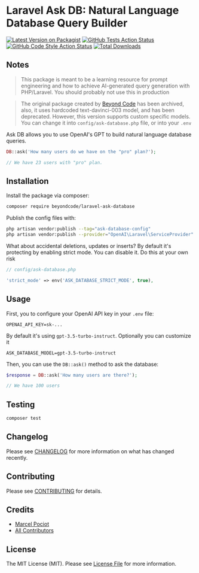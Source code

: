 # Laravel Ask DB: Natural Language Database Query Builder

[![Latest Version on Packagist](https://img.shields.io/packagist/v/beyondcode/laravel-ask-database.svg?style=flat-square)](https://packagist.org/packages/beyondcode/laravel-ask-database)
[![GitHub Tests Action Status](https://img.shields.io/github/actions/workflow/status/beyondcode/laravel-ask-database/run-tests.yml?branch=main&label=tests&style=flat-square)](https://github.com/beyondcode/laravel-ask-database/actions?query=workflow%3Arun-tests+branch%3Amain)
[![GitHub Code Style Action Status](https://img.shields.io/github/actions/workflow/status/beyondcode/laravel-ask-database/fix-php-code-style-issues.yml?branch=main&label=code%20style&style=flat-square)](https://github.com/beyondcode/laravel-ask-database/actions?query=workflow%3A"Fix+PHP+code+style+issues"+branch%3Amain)
[![Total Downloads](https://img.shields.io/packagist/dt/beyondcode/laravel-ask-database.svg?style=flat-square)](https://packagist.org/packages/beyondcode/laravel-ask-database)

## Notes

> This package is meant to be a learning resource for prompt engineering and how to achieve AI-generated query generation with PHP/Laravel. You should probably not use this in production

> The original package created by [Beyond Code](https://github.com/beyondcode/laravel-ask-database) has been archived, also, it uses hardcoded text-davinci-003 model, and has been deprecated. However, this version supports custom specific models. You can change it into `config/ask-database.php` file, or into your `.env`

Ask DB allows you to use OpenAI's GPT to build natural language database queries.

```php
DB::ask('How many users do we have on the "pro" plan?');

// We have 23 users with "pro" plan.
```

## Installation

Install the package via composer:

```bash
composer require beyondcode/laravel-ask-database
```

Publish the config files with:

```bash
php artisan vendor:publish --tag="ask-database-config"
php artisan vendor:publish --provider="OpenAI\Laravel\ServiceProvider"
```

What about accidental deletions, updates or inserts? By default it's protecting by enabling strict mode. You can disable it. Do this at your own risk

```php
// config/ask-database.php

'strict_mode' => env('ASK_DATABASE_STRICT_MODE', true),
```

## Usage

First, you to configure your OpenAI API key in your `.env` file:

```dotenv
OPENAI_API_KEY=sk-...
```

By default it's using `gpt-3.5-turbo-instruct`. Optionally you can customize it

```dotenv
ASK_DATABASE_MODEL=gpt-3.5-turbo-instruct
```

Then, you can use the `DB::ask()` method to ask the database:

```php
$response = DB::ask('How many users are there?');

// We have 100 users
```

## Testing

```bash
composer test
```

## Changelog

Please see [CHANGELOG](CHANGELOG.md) for more information on what has changed recently.

## Contributing

Please see [CONTRIBUTING](CONTRIBUTING.md) for details.

## Credits

- [Marcel Pociot](https://github.com/mpociot)
- [All Contributors](../../contributors)

## License

The MIT License (MIT). Please see [License File](LICENSE.md) for more information.
